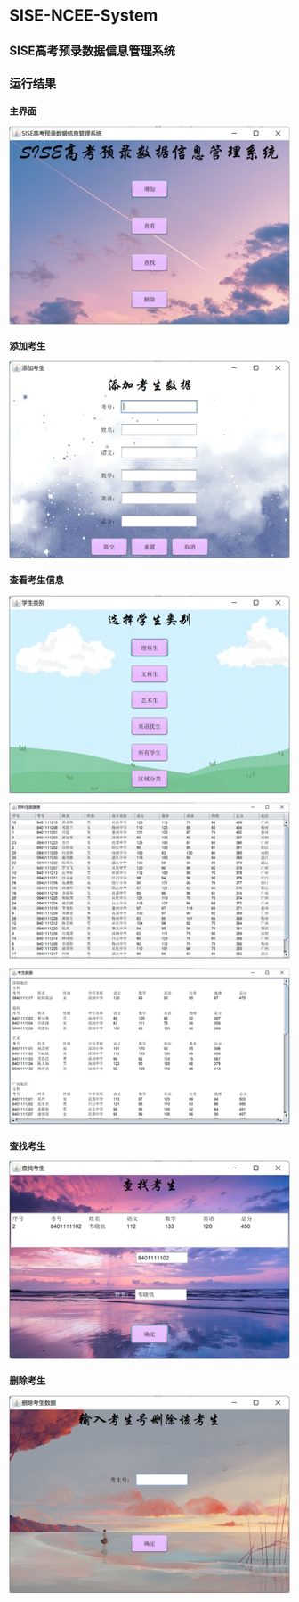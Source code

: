# SISE-NCEE-System

## SISE高考预录数据信息管理系统

## 运行结果

### 主界面

![Snipaste_2022-10-22_21-26-37](imgs/Snipaste_2022-10-22_21-26-37.png)

### 添加考生

![](imgs/Snipaste_2022-12-30_16-19-42.png)

### 查看考生信息

![](imgs/Snipaste_2022-12-30_16-20-21.png)

![](imgs/Snipaste_2022-12-30_16-20-32.png)

![](imgs/Snipaste_2022-12-30_16-21-01.png)

### 查找考生

![](imgs/Snipaste_2022-12-30_16-22-03.png)

### 删除考生

![](imgs/Snipaste_2022-12-30_16-21-25.png)

